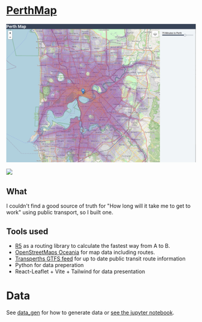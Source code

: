 # [PerthMap](https://perthmap.phteven.space/)
![Page view](doc/img.png)

![](img_2.png)
## What
I couldn't find a good source of truth for "How long will it take me to get to work" using public transport, so I built one.

## Tools used

* [R5](r5py.readthedocs.io/) as a routing library to calculate the fastest way from A to B.
* [OpenStreetMaps Oceania](https://download.geofabrik.de/australia-oceania.html) for map data including routes.
* [Transperths GTFS feed](https://www.transperth.wa.gov.au/About/Spatial-Data-Access) for up to date public transit route information
* Python for data preperation
* React-Leaflet + Vite + Tailwind for data presentation

# Data
See [data_gen](data_gen/README.md) for how to generate data or [see the jupyter notebook](data_gen/generate_data.ipynb).
